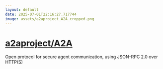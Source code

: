 ```yaml
---
layout: default
date: 2025-07-01T22:16:27.717744
image: assets/a2aproject_A2A_cropped.png
---
```


# [a2aproject/A2A](https://github.com/a2aproject/A2A)

Open protocol for secure agent communication, using JSON-RPC 2.0 over HTTP(S)
